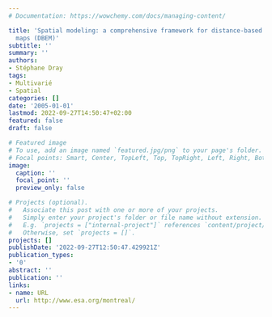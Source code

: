 ```yaml
---
# Documentation: https://wowchemy.com/docs/managing-content/

title: 'Spatial modeling: a comprehensive framework for distance-based eigenvector
  maps (DBEM)'
subtitle: ''
summary: ''
authors:
- Stéphane Dray
tags:
- Multivarié
- Spatial
categories: []
date: '2005-01-01'
lastmod: 2022-09-27T14:50:47+02:00
featured: false
draft: false

# Featured image
# To use, add an image named `featured.jpg/png` to your page's folder.
# Focal points: Smart, Center, TopLeft, Top, TopRight, Left, Right, BottomLeft, Bottom, BottomRight.
image:
  caption: ''
  focal_point: ''
  preview_only: false

# Projects (optional).
#   Associate this post with one or more of your projects.
#   Simply enter your project's folder or file name without extension.
#   E.g. `projects = ["internal-project"]` references `content/project/deep-learning/index.md`.
#   Otherwise, set `projects = []`.
projects: []
publishDate: '2022-09-27T12:50:47.429921Z'
publication_types:
- '0'
abstract: ''
publication: ''
links:
- name: URL
  url: http://www.esa.org/montreal/
---
```

